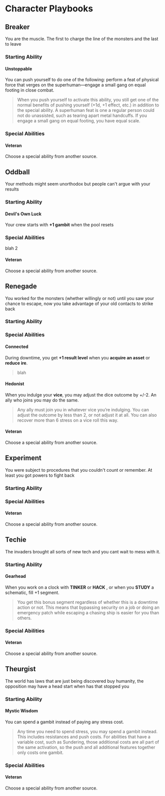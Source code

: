 # Character Playbooks

## Breaker

You are the muscle. The first to charge the line of the monsters and the last to leave

### Starting Ability

#### Unstoppable

You can push yourself to do one of the following: perform a feat
of physical force that verges on the superhuman—engage a small
gang on equal footing in close combat.

> When you push yourself to activate this ability, you still get one of the normal benefits of pushing yourself (+1d, +1 effect, etc.) in addition to the special ability.
A superhuman feat is one a regular person could not do unassisted, such as tearing apart metal handcuffs. If you engage a small gang on equal footing, you have equal scale.

### Special Abilities

#### Veteran

Choose a special ability from another source.

## Oddball

Your methods might seem unorthodox but people can't argue with your results

### Starting Ability

#### Devil's Own Luck

Your crew starts with **+1 gambit** when the pool resets

### Special Abilities

blah 2

#### Veteran

Choose a special ability from another source.

## Renegade

You worked for the monsters (whether willingly or not) until you saw your chance to escape, now you take advantage of your old contacts to strike back

### Starting Ability

### Special Abilities

#### Connected

During downtime, you get **+1 result level** when you **acquire an asset** or **reduce ire**.

> blah

#### Hedonist

When you indulge your **vice**, you may adjust the dice outcome by +/-2. An ally who joins you may do the same.

> Any ally must join you in whatever vice you’re indulging. You can adjust the outcome by less than 2, or not adjust it at all. You can also recover more than 6 stress on a vice roll this way.

#### Veteran

Choose a special ability from another source.

## Experiment

You were subject to procedures that you couldn't count or remember. At least you got powers to fight back

### Starting Ability

### Special Abilities

#### Veteran

Choose a special ability from another source.

## Techie

The invaders brought all sorts of new tech and you cant wait to mess with it.

### Starting Ability

#### Gearhead

When you work on a clock with **TINKER** or **HACK** , or when you **STUDY** a schematic, fill +1 segment.

> You get this bonus segment regardless of whether this is a downtime action or not. This means that bypassing security on a job or doing an emergency patch while escaping a chasing ship is easier for you than others.

### Special Abilities

#### Veteran

Choose a special ability from another source.

## Theurgist

The world has laws that are just being discovered buy humanity, the opposition may have a head start when has that stopped you

### Starting Ability

#### Mystic Wisdom

You can spend a gambit instead of paying any stress cost.

> Any time you need to spend stress, you may spend a gambit instead. This includes resistances and push costs. For abilities that have a variable cost, such as Sundering, those additional costs are all part of the same activation, so the push and all additional features together only costs one gambit.

### Special Abilities

#### Veteran

Choose a special ability from another source.
